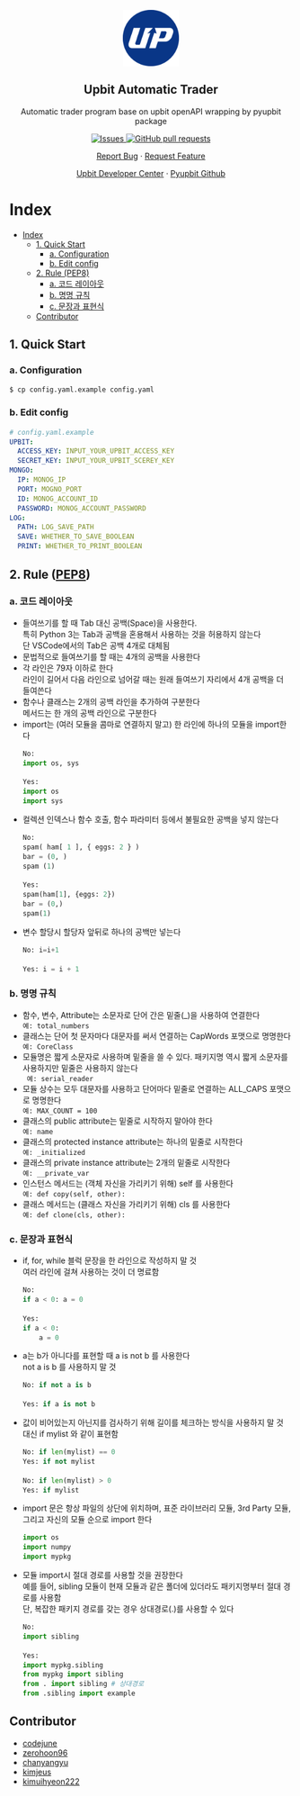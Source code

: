 <p align="center">
 <img width="100px" src="./assets/upbit.svg" align="center" alt="Upbit Automatic Trader" />
 <h2 align="center">Upbit Automatic Trader</h2>
 <p align="center">Automatic trader program base on upbit openAPI wrapping by pyupbit package</p>
  <p align="center">
    <a href="https://github.com/Codejune/upbit-trader/issues">
      <img alt="Issues" src="https://img.shields.io/github/issues/codejune/trader?color=0088ff" />
    </a>
    <a href="https://github.com/Codejune/upbit-trader/pulls">
      <img alt="GitHub pull requests" src="https://img.shields.io/github/issues-pr/codejune/upbit-trader?color=0088ff" />
    </a>
  </p>

  <p align="center">
    <a href="https://github.com/Codejune/upbit-trader/issues/new/choose">Report Bug</a>
    ·
    <a href="https://github.com/Codejune/upbit-trader/issues/new/choose">Request Feature</a>
  </p>
  <p align="center">
    <a href="https://docs.upbit.com/">Upbit Developer Center</a>
    ·
    <a href="https://github.com/sharebook-kr/pyupbit">Pyupbit Github</a>
  </p>
</p>

# Index
- [Index](#index)
  - [1. Quick Start](#1-quick-start)
    - [a. Configuration](#a-configuration)
    - [b. Edit config](#b-edit-config)
  - [2. Rule (PEP8)](#2-rule-pep8)
    - [a. 코드 레이아웃](#a-코드-레이아웃)
    - [b. 명명 규칙](#b-명명-규칙)
    - [c. 문장과 표현식](#c-문장과-표현식)
  - [Contributor](#contributor)

## 1. Quick Start
### a. Configuration
```
$ cp config.yaml.example config.yaml
```
### b. Edit config
``` yaml
# config.yaml.example 
UPBIT:
  ACCESS_KEY: INPUT_YOUR_UPBIT_ACCESS_KEY
  SECRET_KEY: INPUT_YOUR_UPBIT_SCEREY_KEY
MONGO: 
  IP: MONOG_IP
  PORT: MOGNO_PORT
  ID: MONOG_ACCOUNT_ID
  PASSWORD: MONOG_ACCOUNT_PASSWORD 
LOG:
  PATH: LOG_SAVE_PATH
  SAVE: WHETHER_TO_SAVE_BOOLEAN
  PRINT: WHETHER_TO_PRINT_BOOLEAN
```
## 2. Rule ([PEP8](http://pythonstudy.xyz/python/article/511-%ED%8C%8C%EC%9D%B4%EC%8D%AC-%EC%BD%94%EB%94%A9-%EC%8A%A4%ED%83%80%EC%9D%BC))
### a. 코드 레이아웃
- 들여쓰기를 할 때 Tab 대신 공백(Space)을 사용한다.<br>특히 Python 3는 Tab과 공백을 혼용해서 사용하는 것을 허용하지 않는다<br>단 VSCode에서의 Tab은 공백 4개로 대체됨
- 문법적으로 들여쓰기를 할 때는 4개의 공백을 사용한다
- 각 라인은 79자 이하로 한다<br>라인이 길어서 다음 라인으로 넘어갈 때는 원래 들여쓰기 자리에서 4개 공백을 더 들여쓴다
- 함수나 클래스는 2개의 공백 라인을 추가하여 구분한다<br>메서드는 한 개의 공백 라인으로 구분한다
- import는 (여러 모듈을 콤마로 연결하지 말고) 한 라인에 하나의 모듈을 import한다
  ```python
  No:
  import os, sys

  Yes:
  import os
  import sys
  ```
- 컬렉션 인덱스나 함수 호출, 함수 파라미터 등에서 불필요한 공백을 넣지 않는다
  ```python
  No:
  spam( ham[ 1 ], { eggs: 2 } )
  bar = (0, )
  spam (1)

  Yes:
  spam(ham[1], {eggs: 2})
  bar = (0,)
  spam(1)
  ```
- 변수 할당시 할당자 앞뒤로 하나의 공백만 넣는다	
  ```python
  No: i=i+1

  Yes: i = i + 1
  ```
### b. 명명 규칙
- 함수, 변수, Attribute는 소문자로 단어 간은 밑줄(_)을 사용하여 연결한다<br>`예: total_numbers`
- 클래스는 단어 첫 문자마다 대문자를 써서 연결하는 CapWords 포맷으로 명명한다<br>`예: CoreClass`
- 모듈명은 짧게 소문자로 사용하며 밑줄을 쓸 수 있다. 패키지명 역시 짧게 소문자를 사용하지만 밑줄은 사용하지 않는다<br>`	예: serial_reader`
- 모듈 상수는 모두 대문자를 사용하고 단어마다 밑줄로 연결하는 ALL_CAPS 포맷으로 명명한다<br>`예: MAX_COUNT = 100`
- 클래스의 public attribute는 밑줄로 시작하지 말아야 한다<br>`예: name`
- 클래스의 protected instance attribute는 하나의 밑줄로 시작한다<br>`예: _initialized`
- 클래스의 private instance attribute는 2개의 밑줄로 시작한다<br>`예: __private_var`
- 인스턴스 메서드는 (객체 자신을 가리키기 위해) self 를 사용한다<br>`예: def copy(self, other):`
- 클래스 메서드는 (클래스 자신을 가리키기 위해) cls 를 사용한다<br>`예: def clone(cls, other):`
### c. 문장과 표현식
- if, for, while 블럭 문장을 한 라인으로 작성하지 말 것<br>여러 라인에 걸쳐 사용하는 것이 더 명료함
  ```python
  No:
  if a < 0: a = 0

  Yes:
  if a < 0:
      a = 0
  ```
- a는 b가 아니다를 표현할 때 a is not b 를 사용한다<br>not a is b 를 사용하지 말 것	
  ```python
  No: if not a is b

  Yes: if a is not b
  ```
- 값이 비어있는지 아닌지를 검사하기 위해 길이를 체크하는 방식을 사용하지 말 것<br>대신 if mylist 와 같이 표현함	
  ```python
  No: if len(mylist) == 0
  Yes: if not mylist

  No: if len(mylist) > 0
  Yes: if mylist
  ```
- import 문은 항상 파일의 상단에 위치하며, 표준 라이브러리 모듈, 3rd Party 모듈, 그리고 자신의 모듈 순으로 import 한다	
  ```python
  import os
  import numpy
  import mypkg
  ```
- 모듈 import시 절대 경로를 사용할 것을 권장한다<br>예를 들어, sibling 모듈이 현재 모듈과 같은 폴더에 있더라도 패키지명부터 절대 경로를 사용함<br>단, 복잡한 패키지 경로를 갖는 경우 상대경로(.)를 사용할 수 있다
  ```python
  No:
  import sibling

  Yes:
  import mypkg.sibling
  from mypkg import sibling
  from . import sibling # 상대경로
  from .sibling import example
  ```

## Contributor
- [codejune](https://github.com/codejune)
- [zerohoon96](https://github.com/zerohoon96)
- [chanyangyu](https://github.com/ChanYangYu)
- [kimjeus](https://github.com/kimjeus)
- [kimuihyeon222](https://github.com/kimuihyeon222)
